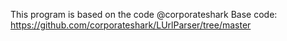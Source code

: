This program is based on the code @corporateshark
Base code: https://github.com/corporateshark/LUrlParser/tree/master
